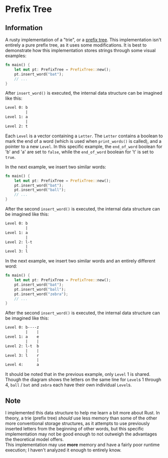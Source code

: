 # Prefix Tree

## Information
A rusty implementation of a "trie", or a [prefix tree](https://en.wikipedia.org/wiki/Trie).
This implementation isn't entirely a pure prefix tree, as it uses some
modifications.  It is best to demonstrate how this implementation stores strings
through some visual examples:

```rust
fn main() {
    let mut pt: PrefixTree = PrefixTree::new();
    pt.insert_word("bat");
    // ...
}
```

After `insert_word()` is executed, the internal data structure can be imagined
like this:

```txt
Level 0: b
         |
Level 1: a
         |
Level 2: t
```

Each `Level` is a vector containing a `Letter`.  The `Letter` contains a boolean
to mark the end of a word (which is used when `print_words()` is called), and a
pointer to a new `Level`.  In this specific example, the `end_of_word` boolean for
'b' and 'a' are set to `false`, while the `end_of_word` boolean for 't' is set
to `true`.

In the next example, we insert two similar words:

```rust
fn main() {
    let mut pt: PrefixTree = PrefixTree::new();
    pt.insert_word("bat");
    pt.insert_word("ball");
    // ...
}
```

After the second `insert_word()` is executed, the internal data structure can be
imagined like this:

```txt
Level 0: b
         |
Level 1: a
         |
Level 2: l-t
         |
Level 3: l
```

In the next example, we insert two similar words and an entirely different word:

```rust
fn main() {
    let mut pt: PrefixTree = PrefixTree::new();
    pt.insert_word("bat");
    pt.insert_word("ball");
    pt.insert_word("zebra");
    // ...
}
```

After the second `insert_word()` is executed, the internal data structure can be
imagined like this:

```txt
Level 0: b----z
         |    |
Level 1: a    e
         |    |
Level 2: l-t  b
         |    |
Level 3: l    r
              |
Level 4:      a
```

It should be noted that in the previous example, only `Level` 1 is shared.  
Though the diagram shows the letters on the same line for `Level`s 1 through 4,
`ball` / `bat` and `zebra` each have their own individual `Level`s.

## Note
I implemented this data structure to help me learn a bit more about Rust. In
theory, a trie (prefix tree) *should* use less memory than some of the other
more conventional storage structures, as it attempts to use previously inserted
letters from the beginning of other words, but this specific implementation may
not be good enough to not outweigh the advantages the theoretical model offers.  
This implementation may use **more** memory and have a fairly poor runtime
execution; I haven't analyzed it enough to entirely know.
